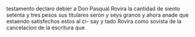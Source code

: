 testamento declaro debier a Don Pasqual Rovira la cantidad de siento setenta y tres pesos sus titulares seron y seys granos y ahora anade que estaendo satisfechos estos al ci- say y tado Rovira como sovista de la cancelacion de la escritura que